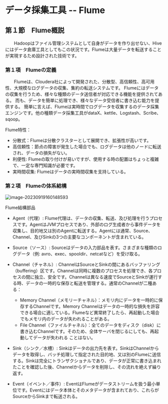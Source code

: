 # データ採集工具 -- Flume

## 第１節　Flume概説

　　Hadoopはファイル管理システムとして自身がデータを作り出せない、Hiveにはデータ倉庫工具としてもこの状況です。Flumeは大量データを転送することが実現するため設計された技術です。

### 第１項　Flumeの定義

　　Flumeは、Cloudera社によって開発された、分散型、高信頼性、高可用性、大規模なログデータの収集、集約の転送システムです。 Flumeにはデータの収集を行うため、様々な種類のデータ送信者が対応できる機能を提供されてある。 而も、データを簡単に処理でき、様々なデータ受信者に書き込む能力を提供する。 簡単に言えば、Flumeは実時間でログデータを収集するのデータ採集エンジンです。他の種類データ採集工具がdataX、kettle、Logstash、Scribe、sqoop。

Flume特性：

- 分散式：Flumeは分散クラスターとして展開でき、拡張性が高いです。
- 高信頼性：節点の障害が発生した場合でも、ログデータは他のノードに転送され、データの損失がない。
- 利便性: Flumeの取り付けが易いですが、使用する時の配置はちょっと複雑で、一定な専門知識が必要です。
- 実時間収集: Flumeはデータの実時間収集を支持している。

### 第２項　Flumeの体系結構

![image-20230919160148593](C:\Users\Izaya\AppData\Roaming\Typora\typora-user-images\image-20230919160148593.png)

Flume結構部品

- Agent（代理）: Flume代理は、データの収集、転送、及び処理を行うプロセスです。AgentはJVMプロセスであり、外部のログ生成者から事件データを収集し、目的地又は別のAgentに転送する。Agentには通常、Source、Channel、及びSinkの3つの主要なコンポーネントが含まれている。

- Source（ソース）: Sourceはデータの入力部品を表す。さまざまな種類のログデータ（例: avro、exec、spooldir、netcatなど）を受け取る。

- Channel（チャネル）: ChannelはSourceとSinkの間にあるバッファリング（buffering）区です。Channelは同時に複数のプロセスを処理でき、各プロセスの間に独立、安全です。Channelは異なる速度でSourceとSinkが運行する時、データの一時的な保存と転送を管理する。通常のChannelが二種ある：
  - Memory Channel（メモリーチャネル）：メモリ内にデータを一時的に保存するChannelです。Memory Channelはデータの一時的な損失を許容できる場合に適している。Flumeなど異常終了したら、再起動した場合でもメモリ内のデータが失われることがある。
  - File Channel（ファイルチャネル）：全てのデータをディスク（disk）に書き込むChannelです。そのため、全体サーバを閉じるにしても、再起動してデータが失われる ことはない。

- Sink（シンク／水槽）: Sinkはデータの出力先を表す。SinkはChannelからデータを取得し、バッチ処理して指定された目的地、又は別のFlumeに送信する。Sinkは完全にトランザクショナルであり、データが正常に書き込まれたことを確認した後、Channelからデータを削除し、その流れを絶えず繰り返す。

- Event（イベント／事件）: EventはFlumeがデータストリームを扱う最小単位です。Eventにはデータ本体とそのメタデータが含まれており、これらがSourceからSinkまで転送される。